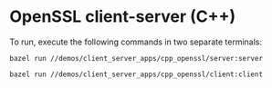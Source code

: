 # OpenSSL client-server (C++)

To run, execute the following commands in two separate terminals:

`bazel run //demos/client_server_apps/cpp_openssl/server:server`

`bazel run //demos/client_server_apps/cpp_openssl/client:client`
